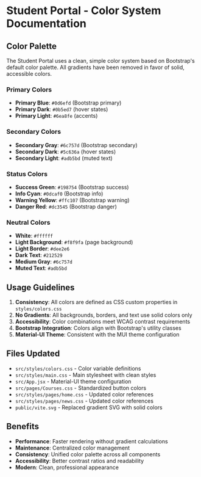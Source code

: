 # Student Portal - Color System Documentation

## Color Palette

The Student Portal uses a clean, simple color system based on Bootstrap's default color palette. All gradients have been removed in favor of solid, accessible colors.

### Primary Colors

- **Primary Blue**: `#0d6efd` (Bootstrap primary)
- **Primary Dark**: `#0b5ed7` (hover states)
- **Primary Light**: `#6ea8fe` (accents)

### Secondary Colors

- **Secondary Gray**: `#6c757d` (Bootstrap secondary)
- **Secondary Dark**: `#5c636a` (hover states)
- **Secondary Light**: `#adb5bd` (muted text)

### Status Colors

- **Success Green**: `#198754` (Bootstrap success)
- **Info Cyan**: `#0dcaf0` (Bootstrap info)
- **Warning Yellow**: `#ffc107` (Bootstrap warning)
- **Danger Red**: `#dc3545` (Bootstrap danger)

### Neutral Colors

- **White**: `#ffffff`
- **Light Background**: `#f8f9fa` (page background)
- **Light Border**: `#dee2e6`
- **Dark Text**: `#212529`
- **Medium Gray**: `#6c757d`
- **Muted Text**: `#adb5bd`

## Usage Guidelines

1. **Consistency**: All colors are defined as CSS custom properties in `styles/colors.css`
2. **No Gradients**: All backgrounds, borders, and text use solid colors only
3. **Accessibility**: Color combinations meet WCAG contrast requirements
4. **Bootstrap Integration**: Colors align with Bootstrap's utility classes
5. **Material-UI Theme**: Consistent with the MUI theme configuration

## Files Updated

- `src/styles/colors.css` - Color variable definitions
- `src/styles/main.css` - Main stylesheet with clean styles
- `src/App.jsx` - Material-UI theme configuration
- `src/pages/Courses.css` - Standardized button colors
- `src/styles/pages/home.css` - Updated color references
- `src/styles/pages/news.css` - Updated color references
- `public/vite.svg` - Replaced gradient SVG with solid colors

## Benefits

- **Performance**: Faster rendering without gradient calculations
- **Maintenance**: Centralized color management
- **Consistency**: Unified color palette across all components
- **Accessibility**: Better contrast ratios and readability
- **Modern**: Clean, professional appearance
